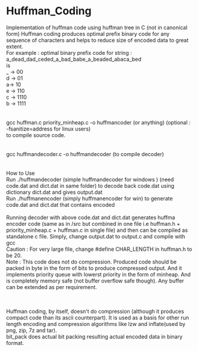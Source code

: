 # Huffman_Coding
Implementation of huffman code using huffman tree in C (not in canonical form)
Huffman coding produces optimal prefix binary code for any sequence of characters and helps to reduce size of encoded data to great extent.  
For example : optimal binary prefix code for string :  
 a_dead_dad_ceded_a_bad_babe_a_beaded_abaca_bed  
is <br> _ -> 00 <br> d -> 01 <br> a-> 10 <br> e -> 110 <br> c -> 1110 <br> b -> 1111 <br>
<br> 
<br>
gcc huffman.c priority_minheap.c -o huffmancoder (or anything) (optional : -fsanitize=address for linux users)<br>
to compile source code.
<br>
<br>
<br> gcc huffmandecoder.c -o huffmandecoder (to compile decoder)
<br>
<br>
<br> How to Use
<br> Run ./huffmandecoder (simple huffmandecoder for windows )  (need code.dat and dict.dat in same folder) to decode back code.dat using dictionary dict.dat and gives output.dat 
<br> Run ./huffmanencoder <filename> (simply huffmanencoder <filename> for win)   to generate code.dat and dict.dat that contains encoded <filename> 
 <br>
 <br> Running decoder with above code.dat and dict.dat generates huffma encoder code (same as in /src but combined in one file i.e huffman.h + priority_minheap.c + huffman.c in single file) and then can be compiled as standalone c file. Simply, change output.dat to output.c and compile with gcc
 <br>
 Caution : For very large file, change #define CHAR_LENGTH in huffman.h to be 20.
 <br>
Note : This code does not do compression. Produced code should be packed in byte in the form of bits to produce compressed output. And it implements priority queue with lowerst priority in the form of minheap. And is completely memory safe (not buffer overflow safe though). Any buffer can be extended as per requirement. 
 
 <br>
 <br>
 Huffman coding, by itself, doesn't do compression (although it produces compact code than its ascii counterpart). It is used as a basis for other run length encoding and compression algorithms like lzw and inflate(used by png, zip, 7z and tar).
<br>
bit_pack does actual bit packing resulting actual encoded data in binary format.
<br>
